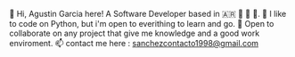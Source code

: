  👋 Hi, Agustin Garcia here! A Software Developer based in 🇦🇷 💙 🤍 💙.
 🌱 I like to code on Python, but i'm open to everithing to learn and go.
 💞️ Open to collaborate on any project that give me knowledge and a good work enviroment.
 📫 contact me here : sanchezcontacto1998@gmail.com
